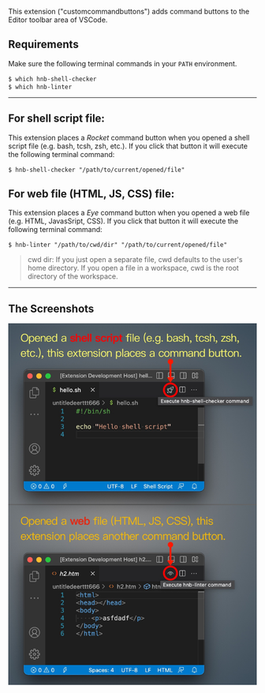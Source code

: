This extension ("customcommandbuttons") adds command buttons to the Editor toolbar area of VSCode.


## Requirements

Make sure the following terminal commands in your `PATH` environment.

```
$ which hnb-shell-checker
$ which hnb-linter
```


___
## For shell script file:

This extension places a *Rocket* command button when you opened a shell script file (e.g. bash, tcsh, zsh, etc.). If you click that button it will execute the following terminal command:

```
$ hnb-shell-checker "/path/to/current/opened/file"
```


## For web file (HTML, JS, CSS) file:

This extension places a *Eye* command button when you opened a web file (e.g. HTML, JavasSript, CSS). If you click that button it will execute the following terminal command:

```
$ hnb-linter "/path/to/cwd/dir" "/path/to/current/opened/file"
```

> cwd dir:
If you just open a separate file, cwd defaults to the user's home directory.
If you open a file in a workspace, cwd is the root directory of the workspace. 


___
## The Screenshots
![Screenshot](images/screenshot.jpg "Screenshot")
